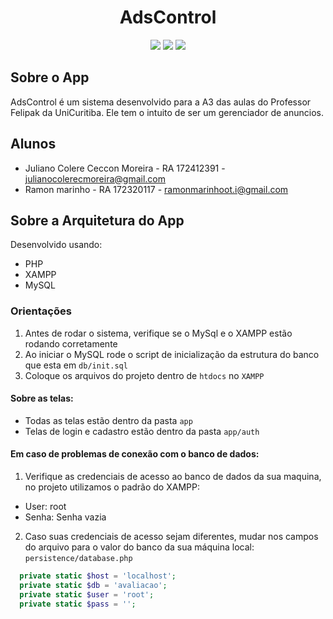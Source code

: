 <h1 align="center">AdsControl</h1>

<p align="center">
  <img src="https://img.shields.io/badge/PHP-777BB4?style=for-the-badge&logo=php&logoColor=white" />
  <img src="https://img.shields.io/badge/MySql-4479A1.svg?style=for-the-badge&logo=mysql&logoColor=white"/>
  <img src="https://img.shields.io/badge/Xampp-FF8800?style=for-the-badge&logo=xampp&logoColor=white"/>
  
</p>

## Sobre o App
AdsControl é um sistema desenvolvido para a A3 das aulas do Professor Felipak da UniCuritiba. Ele tem o intuito de ser um gerenciador de anuncios.

## Alunos
- Juliano Colere Ceccon Moreira - RA 172412391 - julianocolerecmoreira@gmail.com 
- Ramon marinho - RA 172320117 - ramonmarinhoot.i@gmail.com 

## Sobre a Arquitetura do App
Desenvolvido usando:
- PHP
- XAMPP
- MySQL


### Orientações
1. Antes de rodar o sistema, verifique se o MySql e o XAMPP estão rodando corretamente
2. Ao iniciar o MySQL rode o script de inicialização da estrutura do banco que esta em `db/init.sql`
3. Coloque os arquivos do projeto dentro de `htdocs` no `XAMPP`

#### Sobre as telas:
- Todas as telas estão dentro da pasta `app`
- Telas de login e cadastro estão dentro da pasta `app/auth`

#### Em caso de problemas de conexão com o banco de dados:
1. Verifique as credenciais de acesso ao banco de dados da sua maquina, no projeto utilizamos o padrão do XAMPP:
 - User: root
 - Senha: Senha vazia

2. Caso suas credenciais de acesso sejam diferentes, mudar nos campos do arquivo para o valor do banco da sua máquina local: `persistence/database.php`
```php
  private static $host = 'localhost';
  private static $db = 'avaliacao';
  private static $user = 'root';
  private static $pass = '';
```



